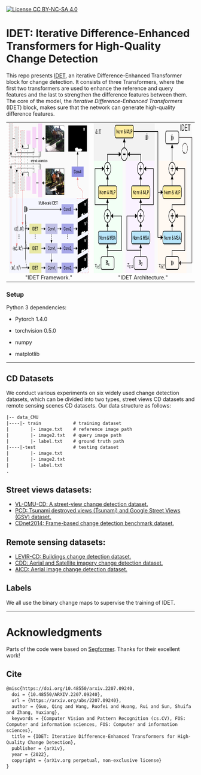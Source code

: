 [![License CC BY-NC-SA 4.0](https://img.shields.io/badge/license-CC4.0-blue.svg)](https://raw.githubusercontent.com/nvlabs/SPADE/master/LICENSE.md)

# IDET: Iterative Difference-Enhanced Transformers for High-Quality Change Detection
This repo presents [IDET](https://arxiv.org/pdf/2207.09240), an iterative Difference-Enhanced Transformer block for change detection. 
It consists of three Transformers, where the first two transformers are used to enhance the reference and query features and the last to strengthen the difference features between them. 
The core of the model, the *iterative Difference-Enhanced Transformers* (IDET) block, 
makes sure that the network can generate high-quality difference features.

<table frame=void>	
	<tr>		   <!--<tr>一行的内容<\tr>，<td>一个格子的内容<\td>-->
    <td><center><img src="img/framework.png"		
                     alt="IDET framework"
                     height="400px"/>
        <br>"IDET Framework."
        </center></td>	
    <td><center><img src="img/IDET.png"
                     alt="IDET architecture"
                     height="400px"/><br>"IDET Architecture."</center></td>
    </tr>
</table>




### Setup

Python 3 dependencies:

* Pytorch 1.4.0

* torchvision 0.5.0

* numpy

* matplotlib

  

---
## CD Datasets

We conduct various experiments on six widely used change detection datasets, which can be divided into two types, street views CD datasets and remote sensing scenes CD datasets. Our data structure as follows:

```
|-- data_CMU 
|----|- train            # training dataset
|        |- image.txt    # reference image path
|        |- image2.txt   # query image path
|        |- label.txt    # ground truth path
|----|-test              # testing dataset
|        |- image.txt
|        |- image2.txt
|        |- label.txt
.
```

## Street views datasets:
- [VL-CMU-CD: A street-view change detection dataset.](https://link.springer.com/article/10.1007/s10514-018-9734-5)
- [PCD:  Tsunami destroyed views (Tsunami) and Google Street Views (GSV) dataset.](http://www.vision.is.tohoku.ac.jp/files/9814/3947/4830/71-Sakurada-BMVC15.pdf) 
- [CDnet2014: Frame-based change detection benchmark dataset.](http://changedetection.net/)

## Remote sensing datasets:
- [LEVIR-CD: Buildings change detection dataset.](https://www.mdpi.com/2072-4292/12/10/1662)
- [CDD:  Aerial and Satellite imagery change detection dataset.](https://ieeexplore.ieee.org/document/8444434) 
- [AICD: Aerial image change detection dataset.](https://hal.archives-ouvertes.fr/hal-00667237/document)

## Labels

We all use the binary change maps to supervise the training of IDET. 

---
# Acknowledgments

Parts of the code were based on [Segformer](https://github.com/NVlabs/SegFormer). Thanks for their excellent work!

## Cite


```
@misc{https://doi.org/10.48550/arxiv.2207.09240,
  doi = {10.48550/ARXIV.2207.09240},
  url = {https://arxiv.org/abs/2207.09240},
  author = {Guo, Qing and Wang, Ruofei and Huang, Rui and Sun, Shuifa and Zhang, Yuxiang},
  keywords = {Computer Vision and Pattern Recognition (cs.CV), FOS: Computer and information sciences, FOS: Computer and information sciences},
  title = {IDET: Iterative Difference-Enhanced Transformers for High-Quality Change Detection},
  publisher = {arXiv},
  year = {2022},
  copyright = {arXiv.org perpetual, non-exclusive license}
}
```
